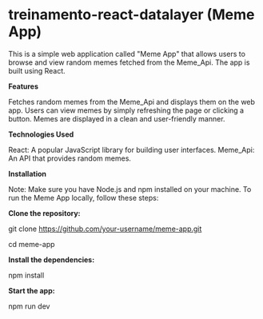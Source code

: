 # treinamento-react-datalayer (Meme App)

This is a simple web application called "Meme App" that allows users to browse and view random memes fetched from the Meme_Api. The app is built using React.

**Features**

Fetches random memes from the Meme_Api and displays them on the web app.
Users can view memes by simply refreshing the page or clicking a button.
Memes are displayed in a clean and user-friendly manner.

**Technologies Used**

React: A popular JavaScript library for building user interfaces.
Meme_Api: An API that provides random memes.

**Installation**

Note: Make sure you have Node.js and npm installed on your machine.
To run the Meme App locally, follow these steps:

**Clone the repository:**

git clone https://github.com/your-username/meme-app.git

cd meme-app

**Install the dependencies:**

npm install

**Start the app:**

npm run dev



